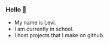 ### Hello 👋

- My  name is Levi.
- I am currently in school.
- I host projects that I make on github.

